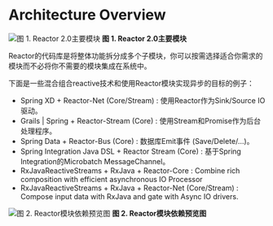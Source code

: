 # Architecture Overview

![图 1. Reactor 2.0主要模块](http://projectreactor.io/docs/reference/images/modules.png)
**图 1. Reactor 2.0主要模块**

Reactor的代码库是将整体功能拆分成多个子模块，你可以按需选择适合你需求的模块而不必将你不需要的模块集成在系统中。

下面是一些混合组合reactive技术和使用Reactor模块实现异步的目标的例子：

* Spring XD + Reactor-Net (Core/Stream) : 使用Reactor作为Sink/Source IO驱动。
* Grails | Spring + Reactor-Stream (Core) : 使用Stream和Promise作为后台处理程序。
* Spring Data + Reactor-Bus (Core) : 数据库Emit事件 (Save/Delete/…)。
* Spring Integration Java DSL + Reactor Stream (Core) : 基于Spring Integration的Microbatch MessageChannel。
* RxJavaReactiveStreams + RxJava + Reactor-Core : Combine rich composition with efficient asynchronous IO Processor
* RxJavaReactiveStreams + RxJava + Reactor-Net (Core/Stream) : Compose input data with RxJava and gate with Async IO drivers.

![图 2. Reactor模块依赖预览图](http://projectreactor.io/docs/reference/images/overview.png)
**图 2. Reactor模块依赖预览图**


